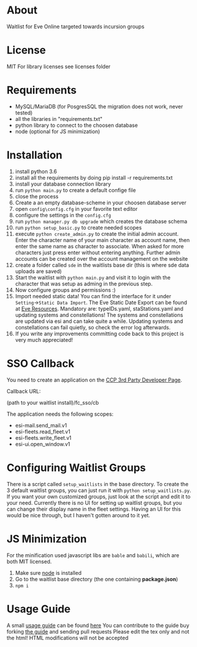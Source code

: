 # About
Waitlist for Eve Online targeted towards incursion groups

# License
MIT
For library licenses see licenses folder

# Requirements
* MySQL/MariaDB (for PosgresSQL the migration does not work, never tested)
* all the libraries in "requirements.txt"
* python library to connect to the choosen database
* node (optional for JS minimization)


# Installation
1. install python 3.6
2. install all the requirements by doing pip install -r requirements.txt
3. install your database connection library
4. run `python main.py` to create a default confige file
5. close the process
6. Create a an empty database-scheme in your choosen database server
7. open `config\config.cfg` in your favorite text editor
8. configure the settings in the `config.cfg`
9. run `python manager.py db upgrade` which creates the database schema
10. run `python setup_basic.py` to create needed scopes
11. execute `python create_admin.py` to create the initial admin account.
Enter the character name of your main character as account name, then enter the same name as character to associate.
When asked for more characters just press enter without entering anything.
Further admin accounts can be created over the account management on the website
12. create a folder called `sde` in the waitlists base dir (this is where sde data uploads are saved)
13. Start the waitlist with `python main.py` and visit it to login with the character that was setup as adming in the previous step.
14. Now configure groups and permissions :)
15. Import needed static data! You can find the interface for it under `Setting`->`Static Data Import`.
The Eve Static Date Export can be found at [Eve Resources](https://developers.eveonline.com/resource/resources).
Mandatory are: typeIDs.yaml, staStations.yaml and updating systems and constellations!
The systems and constellations are updated via esi and can take quite a while.
Updating systems and constellations can fail quietly, so check the error log afterwards.
16. If you write any improvements committing code back to this project is very much appreciated!

# SSO Callback
You need to create an application on the [CCP 3rd Party Developer Page](https://developers.eveonline.com/applications).

Callback URL:

(path to your waitlist install)/fc_sso/cb

The application needs the following scopes:
*  esi-mail.send_mail.v1
*  esi-fleets.read_fleet.v1
*  esi-fleets.write_fleet.v1
*  esi-ui.open_window.v1

# Configuring Waitlist Groups
There is a script called `setup_waitlists` in the base directory.
To create the 3 default waitlist groups, you can just run it with `python setup_waitlists.py`.
If you want your own customized groups, just look at the script and edit it to your need.
Currently there is no UI for setting up waitlist groups, but you can change their display name in the fleet settings.
Having an UI for this would be nice through, but I haven't gotten around to it yet.

# JS Minimization
For the minification used javascript libs are `bable` and `babili`, which are both MIT licensed.
1. Make sure [node](https://nodejs.org) is installed
2. Go to the waitlist base directory (the one containing **package.json**)
3. ```npm i```

# Usage Guide
A small [usage guide](https://speedprog.github.io/eve-inc-waitlist-docs/) can be found [here](https://speedprog.github.io/eve-inc-waitlist-docs/)
You can contribute to the guide buy forking [the guide](https://github.com/SpeedProg/eve-inc-waitlist-docs) and sending pull requests
Please edit the tex only and not the html! HTML modifications will not be accepted
